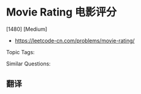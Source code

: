 # Movie Rating 电影评分

[1480] [Medium]

- https://leetcode-cn.com/problems/movie-rating/

Topic Tags:

Similar Questions:

## 翻译
